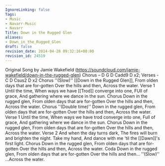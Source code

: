```yaml
---
IgnoreLinking: false
Tags:
- Music
- Navarr-Music
- Navarr
Title: Down in the Rugged Glen
aliases:
- Down_in_the_Rugged_Glen
draft: false
revision_date: 2014-04-28 09:32:16+00:00
revision_id: 24519
---
```


Original Song by Jamie Wakefield  (https://soundcloud.com/jamie-wakefield/down-in-the-rugged-glen) 
Chorus – D G D Cadd9 D x2; Verses -  C D Csus2 D x2
Chorus ''(Slow)''
[[Down in the Rugged Glen]],
From olden days that are for-gotten
Over the hills and then,
Across the water.
Verse 1
Until the time,
When ways we have [[Trod]] converge into one,
FUll of grace,
And gathering where we dance in the sun.
Chorus
Down in the rugged glen,
From olden days that are for-gotten
Over the hills and then,
Across the water.
Chorus ''(Double time)''
Down in the rugged glen,
From olden days that are for-gotten
Over the hills and then,
Across the water.
Verse 1
Until the time,
When ways we have trod converge into one,
Full of grace,
And gathering where we dance in the sun.
Chorus
Down in the rugged glen,
From olden days that are for-gotten
Over the hills and then,
Across the water.
Verse 2
And when the day turns dark,
The fires will burn and brighten the night.
Take my hand,
And dance with me 'til the [[Dawn]]'s first light.
Chorus
Down in the rugged glen,
From olden days that are for-gotten
Over the hills and then,
Across the water.
Coda
Down in the rugged glen,
From olden days that are for-gotten
Over the hills and then...
''(Slow)'' …Across the water.